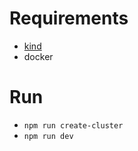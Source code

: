 # Requirements

- [kind](https://kind.sigs.k8s.io/)
- docker

# Run

- `npm run create-cluster`
- `npm run dev`
